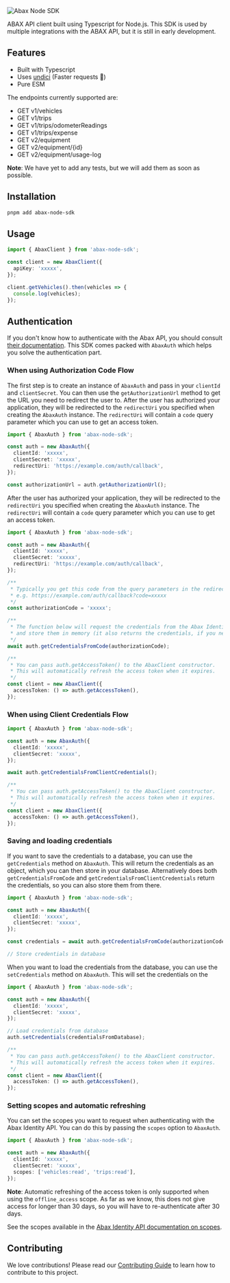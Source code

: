 <img src="https://github.com/bjerkio/abax-node-sdk/raw/main/.github/logo.svg" alt="Abax Node SDK">

ABAX API client built using Typescript for Node.js. This SDK is used by multiple
integrations with the ABAX API, but it is still in early development.

## Features

- Built with Typescript
- Uses [undici](https://github.com/nodejs/undici) (Faster requests 🚀)
- Pure ESM

The endpoints currently supported are:

- GET v1/vehicles
- GET v1/trips
- GET v1/trips/odometerReadings
- GET v1/trips/expense
- GET v2/equipment
- GET v2/equipment/{id}
- GET v2/equipment/usage-log

**Note**: We have yet to add any tests, but we will add them as soon as
possible.

## Installation

```bash
pnpm add abax-node-sdk
```

## Usage

```typescript
import { AbaxClient } from 'abax-node-sdk';

const client = new AbaxClient({
  apiKey: 'xxxxx',
});

client.getVehicles().then(vehicles => {
  console.log(vehicles);
});
```

## Authentication

If you don't know how to authenticate with the Abax API, you should consult
[their documentation][abax-auth-docs]. This SDK comes packed with `AbaxAuth`
which helps you solve the authentication part.

[abax-auth-docs]:
  https://developers.abax.cloud/getting-started#authentication-and-authorization-details

### When using Authorization Code Flow

The first step is to create an instance of `AbaxAuth` and pass in your
`clientId` and `clientSecret`. You can then use the `getAuthorizationUrl` method
to get the URL you need to redirect the user to. After the user has authorized
your application, they will be redirected to the `redirectUri` you specified
when creating the `AbaxAuth` instance. The `redirectUri` will contain a `code`
query parameter which you can use to get an access token.

```typescript
import { AbaxAuth } from 'abax-node-sdk';

const auth = new AbaxAuth({
  clientId: 'xxxxx',
  clientSecret: 'xxxxx',
  redirectUri: 'https://example.com/auth/callback',
});

const authorizationUrl = auth.getAuthorizationUrl();
```

After the user has authorized your application, they will be redirected to the
`redirectUri` you specified when creating the `AbaxAuth` instance. The
`redirectUri` will contain a `code` query parameter which you can use to get an
access token.

```typescript
import { AbaxAuth } from 'abax-node-sdk';

const auth = new AbaxAuth({
  clientId: 'xxxxx',
  clientSecret: 'xxxxx',
  redirectUri: 'https://example.com/auth/callback',
});

/**
 * Typically you get this code from the query parameters in the redirect URI.
 * e.g. https://example.com/auth/callback?code=xxxxx
 */
const authorizationCode = 'xxxxx';

/**
 * The function below will request the credentials from the Abax Identity API,
 * and store them in memory (it also returns the credentials, if you need them, eg. for storing in database).
 */
await auth.getCredentialsFromCode(authorizationCode);

/**
 * You can pass auth.getAccessToken() to the AbaxClient constructor.
 * This will automatically refresh the access token when it expires.
 */
const client = new AbaxClient({
  accessToken: () => auth.getAccessToken(),
});
```

### When using Client Credentials Flow

```typescript
import { AbaxAuth } from 'abax-node-sdk';

const auth = new AbaxAuth({
  clientId: 'xxxxx',
  clientSecret: 'xxxxx',
});

await auth.getCredentialsFromClientCredentials();

/**
 * You can pass auth.getAccessToken() to the AbaxClient constructor.
 * This will automatically refresh the access token when it expires.
 */
const client = new AbaxClient({
  accessToken: () => auth.getAccessToken(),
});
```

### Saving and loading credentials

If you want to save the credentials to a database, you can use the
`getCredentials` method on `AbaxAuth`. This will return the credentials as an
object, which you can then store in your database. Alternatively does both
`getCredentialsFromCode` and `getCredentialsFromClientCredentials` return the
credentials, so you can also store them from there.

```typescript
import { AbaxAuth } from 'abax-node-sdk';

const auth = new AbaxAuth({
  clientId: 'xxxxx',
  clientSecret: 'xxxxx',
});

const credentials = await auth.getCredentialsFromCode(authorizationCode);

// Store credentials in database
```

When you want to load the credentials from the database, you can use the
`setCredentials` method on `AbaxAuth`. This will set the credentials on the

```typescript
import { AbaxAuth } from 'abax-node-sdk';

const auth = new AbaxAuth({
  clientId: 'xxxxx',
  clientSecret: 'xxxxx',
});

// Load credentials from database
auth.setCredentials(credentialsFromDatabase);

/**
 * You can pass auth.getAccessToken() to the AbaxClient constructor.
 * This will automatically refresh the access token when it expires.
 */
const client = new AbaxClient({
  accessToken: () => auth.getAccessToken(),
});
```

### Setting scopes and automatic refreshing

You can set the scopes you want to request when authenticating with the Abax
Identity API. You can do this by passing the `scopes` option to `AbaxAuth`.

```typescript
import { AbaxAuth } from 'abax-node-sdk';

const auth = new AbaxAuth({
  clientId: 'xxxxx',
  clientSecret: 'xxxxx',
  scopes: ['vehicles:read', 'trips:read'],
});
```

**Note**: Automatic refreshing of the access token is only supported when using
the `offline_access` scope. As far as we know, this does not give access for
longer than 30 days, so you will have to re-authenticate after 30 days.

See the scopes available in the [Abax Identity API documentation on
scopes][abax-scopes].

[abax-scopes]: https://developers.abax.cloud/getting-started#scopes

## Contributing

We love contributions! Please read our [Contributing Guide](CONTRIBUTING.md) to
learn how to contribute to this project.
